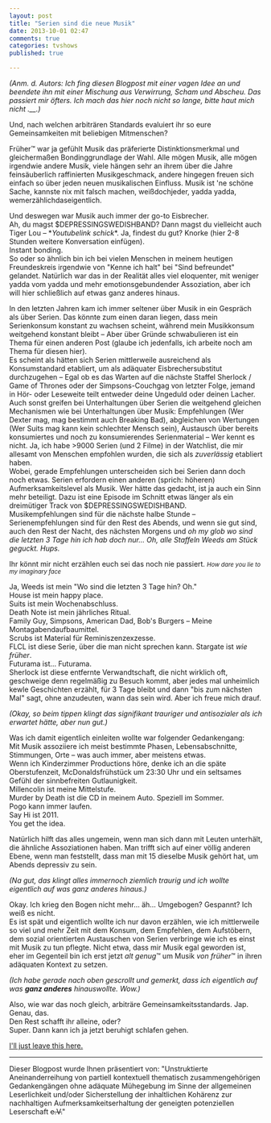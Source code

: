 ```yaml
---
layout: post
title: "Serien sind die neue Musik"
date: 2013-10-01 02:47
comments: true
categories: tvshows
published: true 

---
```

*(Anm. d. Autors: Ich fing diesen Blogpost mit einer vagen Idee an und beendete ihn mit einer Mischung aus Verwirrung, Scham und Abscheu. Das passiert mir öfters. Ich mach das hier noch nicht so lange, bitte haut mich nicht .__.)*

Und, nach welchen arbiträren Standards evaluiert ihr so eure Gemeinsamkeiten mit beliebigen Mitmenschen?  
<!-- more -->
Früher™ war ja gefühlt Musik das präferierte Distinktionsmerkmal und gleichermaßen Bondinggrundlage der Wahl. Alle mögen Musik, alle mögen irgendwie andere Musik, viele hängen sehr an ihrem über die Jahre feinsäuberlich raffinierten Musikgeschmack, andere hingegen freuen sich einfach so über jeden neuen musikalischen Einfluss. Musik ist 'ne schöne Sache, kannste nix mit falsch machen, weißdochjeder, yadda yadda, wemerzählichdaseigentlich.  

Und deswegen war Musik auch immer der go-to Eisbrecher.  
Ah, du magst $DEPRESSINGSWEDISHBAND? Dann magst du vielleicht auch Tiger Lou – \**Youtubelink schick*\*. Ja, findest du gut? Knorke (hier 2-8 Stunden weitere Konversation einfügen).  
Instant bonding.  
So oder so ähnlich bin ich bei vielen Menschen in meinem heutigen Freundeskreis irgendwie von "Kenne ich halt" bei "Sind befreundet" gelandet. Natürlich war das in der Realität alles viel eloquenter, mit weniger yadda vom yadda und mehr emotionsgebundender Assoziation, aber ich will hier schließlich auf etwas ganz anderes hinaus.  

In den letzten Jahren kam ich immer seltener über Musik in ein Gespräch als über Serien. Das könnte zum einen daran liegen, dass mein Serienkonsum konstant zu wachsen scheint, während mein Musikkonsum weitgehend konstant bleibt – Aber über Gründe schwabulieren ist ein Thema für einen anderen Post (glaube ich jedenfalls, ich arbeite noch am Thema für diesen hier).  
Es scheint als hätten sich Serien mittlerweile ausreichend als Konsumstandard etabliert, um als adäquater Eisbrechersubstitut durchzugehen – Egal ob es das Warten auf die nächste Staffel Sherlock / Game of Thrones oder der Simpsons-Couchgag von letzter Folge, jemand in Hör- oder Leseweite teilt entweder deine Ungeduld oder deinen Lacher. Auch sonst greifen bei Unterhaltungen über Serien die weitgehend gleichen Mechanismen wie bei Unterhaltungen über Musik: Empfehlungen (Wer Dexter mag, mag bestimmt auch Breaking Bad), abgleichen von Wertungen (Wer Suits mag kann kein schlechter Mensch sein), Austausch über bereits konsumiertes und noch zu konsumierendes Serienmaterial – Wer kennt es nicht. Ja, ich habe >9000 Serien (und 2 Filme) in der Watchlist, die mir allesamt von Menschen empfohlen wurden, die sich als *zuverlässig* etabliert haben.  
Wobei, gerade Empfehlungen unterscheiden sich bei Serien dann doch noch etwas. Serien erfordern einen anderen (sprich: höheren) Aufmerksamkeitslevel als Musik. Wer hätte das gedacht, ist ja auch ein Sinn mehr beteiligt. Dazu ist eine Episode im Schnitt etwas länger als ein dreimütiger Track von $DEPRESSINGSWEDISHBAND.  
Musikempfehlungen sind für die nächste halbe Stunde – Serienempfehlungen sind für den Rest des Abends, und wenn sie gut sind, auch den Rest der Nacht, des nächsten Morgens und *oh my glob wo sind die letzten 3 Tage hin ich hab doch nur… Oh, alle Staffeln Weeds am Stück geguckt. Hups.* 

Ihr könnt mir nicht erzählen euch sei das noch nie passiert. <small>*How dare you lie to my imaginary face*</small>

Ja, Weeds ist mein "Wo sind die letzten 3 Tage hin? Oh."  
House ist mein happy place.  
Suits ist mein Wochenabschluss.  
Death Note ist mein jährliches Ritual.  
Family Guy, Simpsons, American Dad, Bob's Burgers – Meine Montagabendaufbaumittel.   
Scrubs ist Material für Reminiszenzexzesse.  
FLCL ist diese Serie, über die man nicht sprechen kann.
Stargate ist *wie früher*.  
Futurama ist… Futurama.  
Sherlock ist diese entfernte Verwandtschaft, die nicht wirklich oft, geschweige denn regelmäßig zu Besuch kommt, aber jedes mal unheimlich kewle Geschichten erzählt, für 3 Tage bleibt und dann "bis zum nächsten Mal" sagt, ohne anzudeuten, wann das sein wird. Aber ich freue mich drauf.  

*(Okay, so beim tippen klingt das signifikant trauriger und antisozialer als ich erwartet hätte, aber nun gut.)*
  
Was ich damit eigentlich einleiten wollte war folgender Gedankengang:  
Mit Musik assoziiere ich meist bestimmte Phasen, Lebensabschnitte, Stimmungen, Orte – was auch immer, aber meistens etwas.  
Wenn ich Kinderzimmer Productions höre, denke ich an die späte Oberstufenzeit, McDonaldsfrühstück um 23:30 Uhr und ein seltsames Gefühl der sinnbefreiten Gutlaunigkeit.  
Millencolin ist meine Mittelstufe.  
Murder by Death ist die CD in meinem Auto. Speziell im Sommer.   
Pogo kann immer laufen.  
Say Hi ist 2011.  
You get the idea. 

Natürlich hilft das alles ungemein, wenn man sich dann mit Leuten unterhält, die ähnliche Assoziationen haben. Man trifft sich auf einer völlig anderen Ebene, wenn man feststellt, dass man mit 15 dieselbe Musik gehört hat, um Abends depressiv zu sein.  

*(Na gut, das klingt alles immernoch ziemlich traurig und ich wollte eigentlich auf was ganz anderes hinaus.)*

Okay. Ich krieg den Bogen nicht mehr… äh… Umgebogen? Gespannt? Ich weiß es nicht.  
Es ist spät und eigentlich wollte ich nur davon erzählen, wie ich mittlerweile so viel und mehr Zeit mit dem Konsum, dem Empfehlen, dem Aufstöbern, dem sozial orientierten Austauschen von Serien verbringe wie ich es einst mit Musik zu tun pflegte. Nicht etwa, dass mir Musik egal geworden ist, eher im Gegenteil bin ich erst jetzt *alt genug*™ um Musik *von früher*™ in ihren adäquaten Kontext zu setzen.

*(Ich habe gerade nach oben gescrollt und gemerkt, dass ich eigentlich auf was ***ganz anderes*** hinauswollte. Wow.)*  

Also, wie war das noch gleich, arbiträre Gemeinsamkeitsstandards. Jap. Genau, das.  
Den Rest schafft ihr alleine, oder?  
Super. Dann kann ich ja jetzt beruhigt schlafen gehen.


[I'll just leave this here.](http://trakt.tv/user/jemus42)
___
Dieser Blogpost wurde Ihnen präsentiert von: "Unstruktierte Aneinanderreihung von partiell kontextuell thematisch zusammengehörigen Gedankengängen ohne adäquate Mühegebung im Sinne der allgemeinen Leserlichkeit und/oder Sicherstellung der inhaltlichen Kohärenz zur nachhaltigen Aufmerksamkeitserhaltung der geneigten potenziellen Leserschaft <s>e.V.</s>"

 

